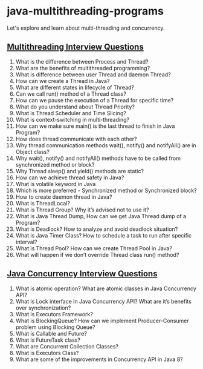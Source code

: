 # java-multithreading-programs
Let's explore and learn about multi-threading and concurrency.

## [Multithreading Interview Questions](https://www.digitalocean.com/community/tutorials/java-multithreading-concurrency-interview-questions-answers)
1. What is the difference between Process and Thread? 
2. What are the benefits of multithreaded programming? 
3. What is difference between user Thread and daemon Thread? 
4. How can we create a Thread in Java? 
5. What are different states in lifecycle of Thread? 
6. Can we call run() method of a Thread class? 
7. How can we pause the execution of a Thread for specific time? 
8. What do you understand about Thread Priority? 
9. What is Thread Scheduler and Time Slicing? 
10. What is context-switching in multi-threading? 
11. How can we make sure main() is the last thread to finish in Java Program? 
12. How does thread communicate with each other? 
13. Why thread communication methods wait(), notify() and notifyAll() are in Object class? 
14. Why wait(), notify() and notifyAll() methods have to be called from synchronized method or block? 
15. Why Thread sleep() and yield() methods are static? 
16. How can we achieve thread safety in Java? 
17. What is volatile keyword in Java 
18. Which is more preferred - Synchronized method or Synchronized block? 
19. How to create daemon thread in Java? 
20. What is ThreadLocal? 
21. What is Thread Group? Why it’s advised not to use it? 
22. What is Java Thread Dump, How can we get Java Thread dump of a Program? 
23. What is Deadlock? How to analyze and avoid deadlock situation? 
24. What is Java Timer Class? How to schedule a task to run after specific interval? 
25. What is Thread Pool? How can we create Thread Pool in Java? 
26. What will happen if we don’t override Thread class run() method?
## [Java Concurrency Interview Questions](https://www.digitalocean.com/community/tutorials/java-multithreading-concurrency-interview-questions-answers)
1. What is atomic operation? What are atomic classes in Java Concurrency API? 
2. What is Lock interface in Java Concurrency API? What are it’s benefits over synchronization? 
3. What is Executors Framework? 
4. What is BlockingQueue? How can we implement Producer-Consumer problem using Blocking Queue? 
5. What is Callable and Future? 
6. What is FutureTask class? 
7. What are Concurrent Collection Classes? 
8. What is Executors Class? 
9. What are some of the improvements in Concurrency API in Java 8?
